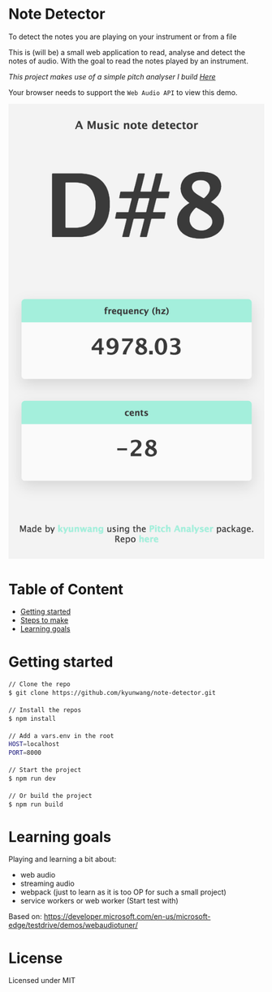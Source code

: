 # Note Detector

To detect the notes you are playing on your instrument or from a file

This is (will be) a small web application to read, analyse and detect the notes of audio. With the goal to read the notes played by an instrument.

_This project makes use of a simple pitch analyser I build [Here](https://github.com/kyunwang/pitch-analyser)_

Your browser needs to support the `Web Audio API` to view this demo.

![Demo image](https://github.com/kyunwang/Repo-Images/blob/master/pitch-analyser/note-detector%20example.png)

# Table of Content

- [Getting started](#getting-started)
- [Steps to make](#steps-to-make)
- [Learning goals](#learning-goals)

# Getting started

```bash
// Clone the repo
$ git clone https://github.com/kyunwang/note-detector.git

// Install the repos
$ npm install

// Add a vars.env in the root
HOST=localhost
PORT=8000

// Start the project
$ npm run dev

// Or build the project
$ npm run build
```

# Learning goals

Playing and learning a bit about:

- web audio
- streaming audio
- webpack (just to learn as it is too OP for such a small project)
- service workers or web worker (Start test with)

Based on: https://developer.microsoft.com/en-us/microsoft-edge/testdrive/demos/webaudiotuner/

# License

Licensed under MIT
